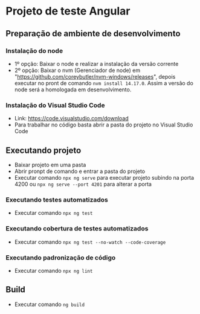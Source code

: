 # Projeto de teste Angular

## Preparação de ambiente de desenvolvimento

### Instalação do node
- 1º opção: Baixar o node e realizar a instalação da versão corrente
- 2º opção: Baixar o nvm (Gerenciador de node) em "https://github.com/coreybutler/nvm-windows/releases", depois executar no pront de comando `nvm install 14.17.0`. Assim a versão do node será a homologada em desenvolvimento.

### Instalação do Visual Studio Code
- Link: https://code.visualstudio.com/download
- Para trabalhar no código basta abrir a pasta do projeto no Visual Studio Code

## Executando projeto
- Baixar projeto em uma pasta
- Abrir pronpt de comando e entrar a pasta do projeto
- Executar comando `npx ng serve` para executar projeto subindo na porta 4200 ou `npx ng serve --port 4201` para alterar a porta

### Executando testes automatizados
- Executar comando `npx ng test`

### Executando cobertura de testes automatizados
- Executar comando `npx ng test --no-watch --code-coverage`

### Executando padronização de código
- Executar comando `npx ng lint`

## Build 
- Executar comando `ng build`
